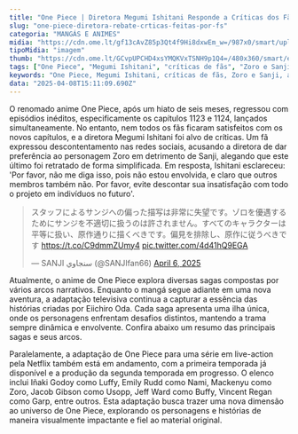 ```yaml
---
title: "One Piece | Diretora Megumi Ishitani Responde a Críticas dos Fãs"
slug: "one-piece-diretora-rebate-crticas-feitas-por-fs"
categoria: "MANGÁS E ANIMES"
midia: "https://cdn.ome.lt/gf13cAvZ85p3Qt4f9Hi8dxwEm_w=/987x0/smart/uploads/conteudo/fotos/OMELETE_CAPA_-_2025-04-08T115717.263.png"
tipoMidia: "imagem"
thumb: "https://cdn.ome.lt/GCvpUPCHD4xsYMQKVxTSNH9p1Q4=/480x360/smart/extras/conteudos/omelete_THUMB_-_2025-04-08T115706.194.png"
tags: ["One Piece", "Megumi Ishitani", "críticas de fãs", "Zoro e Sanji", "anime", "mangá", "live-action Netflix", "adaptação televisiva"]
keywords: "One Piece, Megumi Ishitani, críticas de fãs, Zoro e Sanji, anime, mangá, live-action Netflix, adaptação televisiva"
data: "2025-04-08T15:11:09.690Z"
---
```


O renomado anime One Piece, após um hiato de seis meses, regressou com episódios inéditos, especificamente os capítulos 1123 e 1124, lançados simultaneamente. No entanto, nem todos os fãs ficaram satisfeitos com os novos capítulos, e a diretora Megumi Ishitani foi alvo de críticas. Um fã expressou descontentamento nas redes sociais, acusando a diretora de dar preferência ao personagem Zoro em detrimento de Sanji, alegando que este último foi retratado de forma simplificada. Em resposta, Ishitani esclareceu: 'Por favor, não me diga isso, pois não estou envolvida, e claro que outros membros também não. Por favor, evite descontar sua insatisfação com todo o projeto em indivíduos no futuro'.

<blockquote class="twitter-tweet"><p lang="ja" dir="ltr">スタッフによるサンジへの偏った描写は非常に失望です。ゾロを優遇するためにサンジを不適切に扱うのは許されません。すべてのキャラクターは平等に扱い、原作通りに描くべきです。偏見を排除し、原作に従うべきです <a href="https://t.co/C9dmmZUmy4">https://t.co/C9dmmZUmy4</a> <a href="https://t.co/4d41hQ9EGA">pic.twitter.com/4d41hQ9EGA</a></p>&mdash; SANJI سنجاوي (@SANJIfan66) <a href="https://twitter.com/SANJIfan66/status/1909004615502213446?ref_src=twsrc%5Etfw">April 6, 2025</a></blockquote>

Atualmente, o anime de One Piece explora diversas sagas compostas por vários arcos narrativos. Enquanto o mangá segue adiante em uma nova aventura, a adaptação televisiva continua a capturar a essência das histórias criadas por Eiichiro Oda. Cada saga apresenta uma ilha única, onde os personagens enfrentam desafios distintos, mantendo a trama sempre dinâmica e envolvente. Confira abaixo um resumo das principais sagas e seus arcos.

Paralelamente, a adaptação de One Piece para uma série em live-action pela Netflix também está em andamento, com a primeira temporada já disponível e a produção da segunda temporada em progresso. O elenco inclui Iñaki Godoy como Luffy, Emily Rudd como Nami, Mackenyu como Zoro, Jacob Gibson como Usopp, Jeff Ward como Buffy, Vincent Regan como Garp, entre outros. Esta adaptação busca trazer uma nova dimensão ao universo de One Piece, explorando os personagens e histórias de maneira visualmente impactante e fiel ao material original.